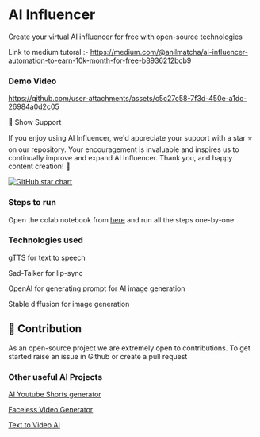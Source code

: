 # AI Influencer

Create your virtual AI influencer for free with open-source technologies

Link to medium tutoral :- https://medium.com/@anilmatcha/ai-influencer-automation-to-earn-10k-month-for-free-b8936212bcb9 

### Demo Video

https://github.com/user-attachments/assets/c5c27c58-7f3d-450e-a1dc-26984a0d2c05

🌟 Show Support

If you enjoy using AI Influencer, we'd appreciate your support with a star ⭐ on our repository. Your encouragement is invaluable and inspires us to continually improve and expand AI Influencer. Thank you, and happy content creation! 🎉

[![GitHub star chart](https://img.shields.io/github/stars/SamurAIGPT/AI-Influencer?style=social)](https://github.com/SamurAIGPT/Text-To-Video-AI/stargazers)

### Steps to run

Open the colab notebook from [here](https://github.com/SamurAIGPT/AI-Influencer/blob/main/AI_Influencer.ipynb) and run all the steps one-by-one

### Technologies used

gTTS for text to speech

Sad-Talker for lip-sync

OpenAI for generating prompt for AI image generation

Stable diffusion for image generation

## 💁 Contribution

As an open-source project we are extremely open to contributions. To get started raise an issue in Github or create a pull request

### Other useful AI Projects

[AI Youtube Shorts generator](https://github.com/SamurAIGPT/AI-Youtube-Shorts-Generator/)

[Faceless Video Generator](https://github.com/SamurAIGPT/Faceless-Video-Generator)

[Text to Video AI](https://www.vadoo.tv/text-to-video-ai)
